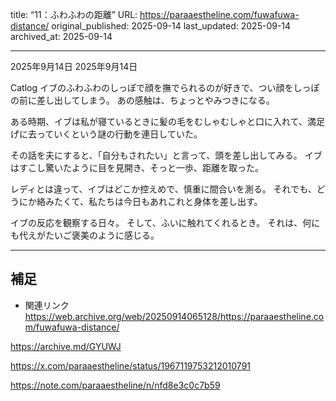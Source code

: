 title: “11：ふわふわの距離”
URL: https://paraaestheline.com/fuwafuwa-distance/
original_published: 2025-09-14
last_updated: 2025-09-14   
archived_at: 2025-09-14          

---
2025年9月14日
2025年9月14日
 
Catlog
イブのふわふわのしっぽで顔を撫でられるのが好きで、つい顔をしっぽの前に差し出してしまう。
あの感触は、ちょっとやみつきになる。

ある時期、イブは私が寝ているときに髪の毛をむしゃむしゃと口に入れて、満足げに去っていくという謎の行動を連日していた。

その話を夫にすると、「自分もされたい」と言って、頭を差し出してみる。
イブはすこし驚いたように目を見開き、そっと一歩、距離を取った。

レディとは違って、イブはどこか控えめで、慎重に間合いを測る。
それでも、どうにか絡みたくて、私たちは今日もあれこれと身体を差し出す。

イブの反応を観察する日々。
そして、ふいに触れてくれるとき。
それは、何にも代えがたいご褒美のように感じる。

---

## 補足
- 関連リンク
https://web.archive.org/web/20250914065128/https://paraaestheline.com/fuwafuwa-distance/

https://archive.md/GYUWJ

https://x.com/paraaestheline/status/1967119753212010791

https://note.com/paraaestheline/n/nfd8e3c0c7b59
